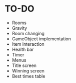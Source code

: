 # TO-DO

- Rooms
 - Gravity
 - Room changing
- GameObject implementation
 - Item interaction
 - Health bar
- Timer
- Menus
 - Title screen
 - Winning screen
 - Best times table